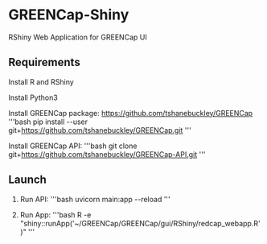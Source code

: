 # GREENCap-Shiny
RShiny Web Application for GREENCap UI

## Requirements
Install R and RShiny

Install Python3

Install GREENCap package: https://github.com/tshanebuckley/GREENCap
'''bash
pip install --user git+https://github.com/tshanebuckley/GREENCap.git
'''

Install GREENCap API:
'''bash
git clone git+https://github.com/tshanebuckley/GREENCap-API.git
'''


## Launch

1. Run API:
'''bash
uvicorn main:app --reload
'''

2. Run App:
'''bash
R -e "shiny::runApp('~/GREENCap/GREENCap/gui/RShiny/redcap_webapp.R')"
'''




